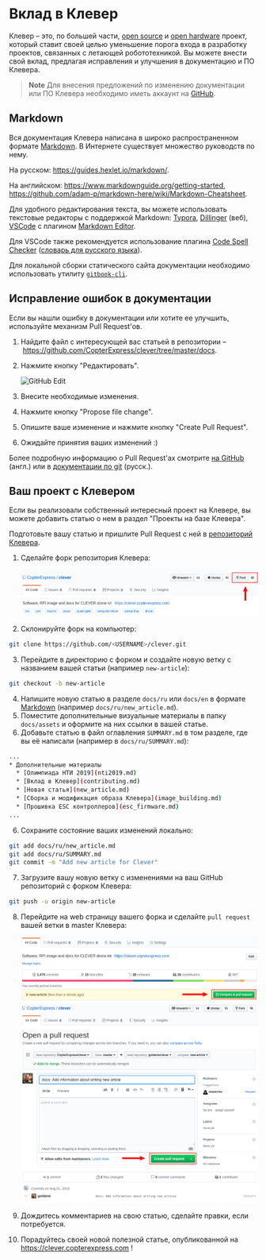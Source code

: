 # Вклад в Клевер

Клевер – это, по большей части, [open source](https://ru.wikipedia.org/wiki/Открытое_программное_обеспечение) и [open hardware](https://ru.wikipedia.org/wiki/Открытое_аппаратное_обеспечение) проект, который ставит своей целью уменьшение порога входа в разработку проектов, связанных с летающей робототехникой. Вы можете внести свой вклад, предлагая исправления и улучшения в документацию и ПО Клевера.

> **Note** Для внесения предложений по изменению документации или ПО Клевера необходимо иметь аккаунт на [GitHub](https://github.com).

## Markdown

Вся документация Клевера написана в широко распространенном формате [Markdown](https://ru.wikipedia.org/wiki/Markdown). В Интернете существует множество руководств по нему.

На русском: https://guides.hexlet.io/markdown/.

На английском: https://www.markdownguide.org/getting-started, https://github.com/adam-p/markdown-here/wiki/Markdown-Cheatsheet.

Для удобного редактирования текста, вы можете использовать текстовые редакторы с поддержкой Markdown: [Typora](https://typora.io), [Dillinger](https://dillinger.io/) (веб), [VSCode](https://code.visualstudio.com) с плагином [Markdown Editor](https://marketplace.visualstudio.com/items?itemName=MadsKristensen.MarkdownEditor).

Для VSCode также рекомендуется использование плагина [Code Spell Checker](https://marketplace.visualstudio.com/items?itemName=streetsidesoftware.code-spell-checker) ([словарь для русского языка](https://marketplace.visualstudio.com/items?itemName=streetsidesoftware.code-spell-checker-russian)).

Для локальной сборки статического сайта документации необходимо использовать утилиту [`gitbook-cli`](https://github.com/GitbookIO/gitbook-cli).

## Исправление ошибок в документации

Если вы нашли ошибку в документации или хотите ее улучшить, используйте механизм Pull Request'ов.

1. Найдите файл с интересующей вас статьей в репозитории – https://github.com/CopterExpress/clever/tree/master/docs.
2. Нажмите кнопку "Редактировать".

    <img src="../assets/github-edit.png" alt="GitHub Edit">

3. Внесите необходимые изменения.
4. Нажмите кнопку "Propose file change".
5. Опишите ваше изменение и нажмите кнопку "Create Pull Request".
6. Ожидайте принятия ваших изменений :)

Более подробную информацию о Pull Request'ах смотрите [на GitHub](https://help.github.com/articles/about-pull-requests/) (англ.) или в [документации по git](https://git-scm.com/book/ru/v2/GitHub-Внесение-собственного-вклада-в-проекты) (русск.).

## Ваш проект с Клевером

Если вы реализовали собственный интересный проект на Клевере, вы можете добавить статью о нем в раздел "Проекты на базе Клевера".

Подготовьте вашу статью и пришлите Pull Request с ней в [репозиторий Клевера](https://github.com/CopterExpress/clever).

1. Сделайте форк репозитория Клевера:
   
    <img src="../assets/github-fork.png" alt="GitHub Fork">

2. Склонируйте форк на компьютер:

```bash
git clone https://github.com/<USERNAME>/clever.git 
```

3. Перейдите в директорию с форком и создайте новую ветку с названием вашей статьи (например `new-article`):

```bash
git checkout -b new-article 
```

4. Напишите новую статью в разделе `docs/ru` или `docs/en` в формате [Markdown](https://ru.wikipedia.org/wiki/Markdown) (например `docs/ru/new_article.md`).
5. Поместите дополнительные визуальные материалы в папку `docs/assets` и оформите на них ссылки в вашей статье.
6. Добавьте статью в файл оглавления `SUMMARY.md` в том разделе, где вы её написали (например в `docs/ru/SUMMARY.md`):

```bash
...
* Дополнительные материалы
  * [Олимпиада НТИ 2019](nti2019.md)
  * [Вклад в Клевер](contributing.md)
  * [Новая статья](new_article.md)
  * [Сборка и модификация образа Клевера](image_building.md)
  * [Прошивка ESC контроллеров](esc_firmware.md) 
...
```

6. Сохраните состояние ваших изменений локально:
   
```bash
git add docs/ru/new_article.md
git add docs/ru/SUMMARY.md
git commit -m "Add new article for Clever"
```

7. Загрузите вашу новую ветку с изменениями на ваш GitHub репозиторий с форком Клевера:

```bash
git push -u origin new-article
```

8. Перейдите на web страницу вашего форка и сделайте `pull request` вашей ветки в master Клевера:

    <img src="../assets/github-pull-request.png" alt="GitHub Pull Request">

    <img src="../assets/github-pull-request-create.png" alt="GitHub Create Pull">

9. Дождитесь комментариев на свою статью, сделайте правки, если потребуется.
10. Порадуйтесь своей новой полезной статье, опубликованной на https://clever.copterexpress.com !
